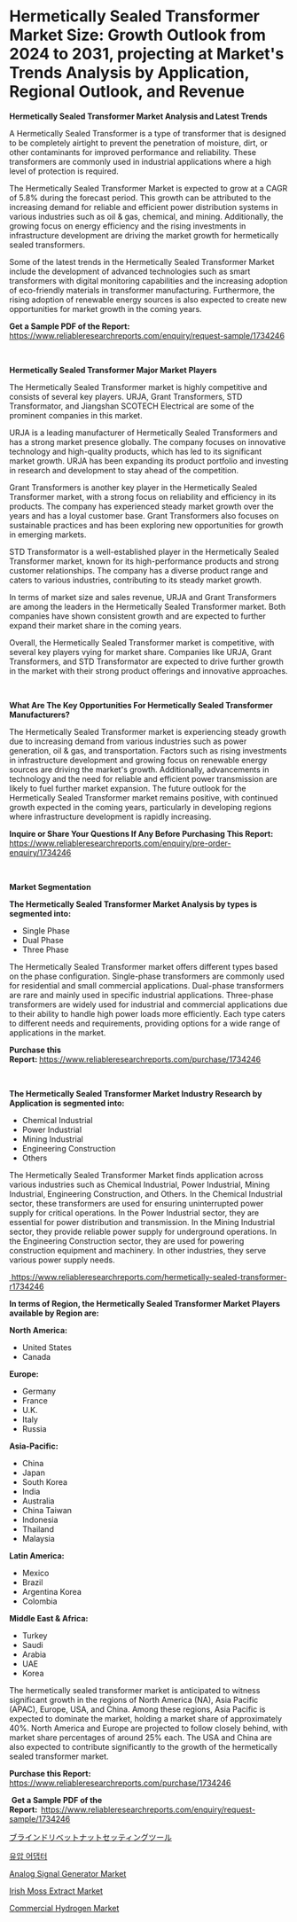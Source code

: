 <p><h1>Hermetically Sealed Transformer Market Size: Growth Outlook from 2024 to 2031, projecting at Market's Trends Analysis by Application, Regional Outlook, and Revenue</h1></p><p><strong>Hermetically Sealed Transformer Market Analysis and Latest Trends</strong></p>
<p><p>A Hermetically Sealed Transformer is a type of transformer that is designed to be completely airtight to prevent the penetration of moisture, dirt, or other contaminants for improved performance and reliability. These transformers are commonly used in industrial applications where a high level of protection is required.</p><p>The Hermetically Sealed Transformer Market is expected to grow at a CAGR of 5.8% during the forecast period. This growth can be attributed to the increasing demand for reliable and efficient power distribution systems in various industries such as oil & gas, chemical, and mining. Additionally, the growing focus on energy efficiency and the rising investments in infrastructure development are driving the market growth for hermetically sealed transformers.</p><p>Some of the latest trends in the Hermetically Sealed Transformer Market include the development of advanced technologies such as smart transformers with digital monitoring capabilities and the increasing adoption of eco-friendly materials in transformer manufacturing. Furthermore, the rising adoption of renewable energy sources is also expected to create new opportunities for market growth in the coming years.</p></p>
<p><strong>Get a Sample PDF of the Report:&nbsp;</strong> <a href="https://www.reliableresearchreports.com/enquiry/request-sample/1734246">https://www.reliableresearchreports.com/enquiry/request-sample/1734246</a></p>
<p>&nbsp;</p>
<p><strong>Hermetically Sealed Transformer Major Market Players</strong></p>
<p><p>The Hermetically Sealed Transformer market is highly competitive and consists of several key players. URJA, Grant Transformers, STD Transformator, and Jiangshan SCOTECH Electrical are some of the prominent companies in this market.</p><p>URJA is a leading manufacturer of Hermetically Sealed Transformers and has a strong market presence globally. The company focuses on innovative technology and high-quality products, which has led to its significant market growth. URJA has been expanding its product portfolio and investing in research and development to stay ahead of the competition.</p><p>Grant Transformers is another key player in the Hermetically Sealed Transformer market, with a strong focus on reliability and efficiency in its products. The company has experienced steady market growth over the years and has a loyal customer base. Grant Transformers also focuses on sustainable practices and has been exploring new opportunities for growth in emerging markets.</p><p>STD Transformator is a well-established player in the Hermetically Sealed Transformer market, known for its high-performance products and strong customer relationships. The company has a diverse product range and caters to various industries, contributing to its steady market growth.</p><p>In terms of market size and sales revenue, URJA and Grant Transformers are among the leaders in the Hermetically Sealed Transformer market. Both companies have shown consistent growth and are expected to further expand their market share in the coming years.</p><p>Overall, the Hermetically Sealed Transformer market is competitive, with several key players vying for market share. Companies like URJA, Grant Transformers, and STD Transformator are expected to drive further growth in the market with their strong product offerings and innovative approaches.</p></p>
<p>&nbsp;</p>
<p><strong>What Are The Key Opportunities For Hermetically Sealed Transformer Manufacturers?</strong></p>
<p><p>The Hermetically Sealed Transformer market is experiencing steady growth due to increasing demand from various industries such as power generation, oil & gas, and transportation. Factors such as rising investments in infrastructure development and growing focus on renewable energy sources are driving the market's growth. Additionally, advancements in technology and the need for reliable and efficient power transmission are likely to fuel further market expansion. The future outlook for the Hermetically Sealed Transformer market remains positive, with continued growth expected in the coming years, particularly in developing regions where infrastructure development is rapidly increasing.</p></p>
<p><strong>Inquire or Share Your Questions If Any Before Purchasing This Report:</strong> <a href="https://www.reliableresearchreports.com/enquiry/pre-order-enquiry/1734246">https://www.reliableresearchreports.com/enquiry/pre-order-enquiry/1734246</a></p>
<p>&nbsp;</p>
<p><strong>Market Segmentation</strong></p>
<p><strong>The Hermetically Sealed Transformer Market Analysis by types is segmented into:</strong></p>
<p><ul><li>Single Phase</li><li>Dual Phase</li><li>Three Phase</li></ul></p>
<p><p>The Hermetically Sealed Transformer market offers different types based on the phase configuration. Single-phase transformers are commonly used for residential and small commercial applications. Dual-phase transformers are rare and mainly used in specific industrial applications. Three-phase transformers are widely used for industrial and commercial applications due to their ability to handle high power loads more efficiently. Each type caters to different needs and requirements, providing options for a wide range of applications in the market.</p></p>
<p><strong>Purchase this Report:&nbsp;</strong><a href="https://www.reliableresearchreports.com/purchase/1734246">https://www.reliableresearchreports.com/purchase/1734246</a></p>
<p>&nbsp;</p>
<p><strong>The Hermetically Sealed Transformer Market Industry Research by Application is segmented into:</strong></p>
<p><ul><li>Chemical Industrial</li><li>Power Industrial</li><li>Mining Industrial</li><li>Engineering Construction</li><li>Others</li></ul></p>
<p><p>The Hermetically Sealed Transformer Market finds application across various industries such as Chemical Industrial, Power Industrial, Mining Industrial, Engineering Construction, and Others. In the Chemical Industrial sector, these transformers are used for ensuring uninterrupted power supply for critical operations. In the Power Industrial sector, they are essential for power distribution and transmission. In the Mining Industrial sector, they provide reliable power supply for underground operations. In the Engineering Construction sector, they are used for powering construction equipment and machinery. In other industries, they serve various power supply needs.</p></p>
<p><a href="https://www.reliableresearchreports.com/hermetically-sealed-transformer-r1734246">&nbsp;https://www.reliableresearchreports.com/hermetically-sealed-transformer-r1734246</a></p>
<p><strong>In terms of Region, the Hermetically Sealed Transformer Market Players available by Region are:</strong></p>
<p>
    <p> <strong> North America: </strong>
        <ul>
            <li>United States</li>
            <li>Canada</li>
        </ul>
        </p> 
    <p> <strong> Europe: </strong>
        <ul>
            <li>Germany</li>
            <li>France</li>
            <li>U.K.</li>
            <li>Italy</li>
            <li>Russia</li>
        </ul>
        </p> 
    <p> <strong> Asia-Pacific: </strong>
        <ul>
            <li>China</li>
            <li>Japan</li>
            <li>South Korea</li>
            <li>India</li>
            <li>Australia</li>
            <li>China Taiwan</li>
            <li>Indonesia</li>
            <li>Thailand</li>
            <li>Malaysia</li>
        </ul>
        </p> 
    <p> <strong> Latin America: </strong>
        <ul>
            <li>Mexico</li>
            <li>Brazil</li>
            <li>Argentina Korea</li>
            <li>Colombia</li>
        </ul>
        </p> 
    <p> <strong> Middle East & Africa: </strong>
        <ul>
            <li>Turkey</li>
            <li>Saudi</li>
            <li>Arabia</li>
            <li>UAE</li>
            <li>Korea</li>
        </ul>
    </p>
    </p>
<p><p>The hermetically sealed transformer market is anticipated to witness significant growth in the regions of North America (NA), Asia Pacific (APAC), Europe, USA, and China. Among these regions, Asia Pacific is expected to dominate the market, holding a market share of approximately 40%. North America and Europe are projected to follow closely behind, with market share percentages of around 25% each. The USA and China are also expected to contribute significantly to the growth of the hermetically sealed transformer market.</p></p>
<p><strong>Purchase this Report: </strong><a href="https://www.reliableresearchreports.com/purchase/1734246">https://www.reliableresearchreports.com/purchase/1734246</a></p>
<p>&nbsp;<strong>Get a Sample PDF of the Report:&nbsp;&nbsp;</strong><a href="https://www.reliableresearchreports.com/enquiry/request-sample/1734246">https://www.reliableresearchreports.com/enquiry/request-sample/1734246</a></p>
<p><strong></strong></p>
<p><p><a href="https://github.com/AriMuller2009/Market-Research-Report-List-1/blob/main/613744935976.md">ブラインドリベットナットセッティングツール</a></p><p><a href="https://github.com/TimmyMann6767/Market-Research-Report-List-1/blob/main/117904533028.md">유압 어댑터</a></p><p><a href="https://github.com/fiixsa/Market-Research-Report-List-2/blob/main/analog-signal-generator-market.md">Analog Signal Generator Market</a></p><p><a href="https://issuu.com/reportprime-2/docs/irish-moss-extract-market-size-2030.pptx">Irish Moss Extract Market</a></p><p><a href="https://issuu.com/reportprime-2/docs/commercial-hydrogen-market-size-2030.pptx">Commercial Hydrogen Market</a></p></p>